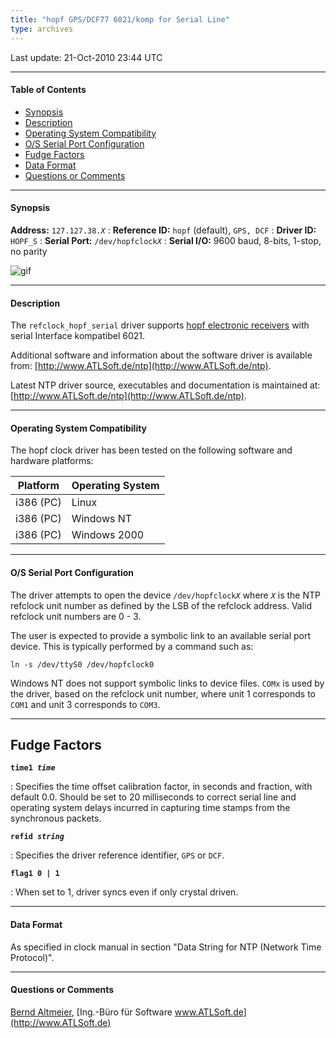 ```yaml
---
title: "hopf GPS/DCF77 6021/komp for Serial Line"
type: archives
---
```


Last update: 21-Oct-2010 23:44 UTC

* * *

#### Table of Contents

*   [Synopsis](/archives/drivers/driver38/#synopsis)
*   [Description](/archives/drivers/driver38/#description)
*   [Operating System Compatibility](/archives/drivers/driver38/#operating-system-compatibility)
*   [O/S Serial Port Configuration](/archives/drivers/driver38/#os-serial-port-configuration)
*   [Fudge Factors](/archives/drivers/driver38/#fudge-factors)
*   [Data Format](/archives/drivers/driver38/#data-format)
*   [Questions or Comments](/archives/drivers/driver38/#questions-or-comments)

* * *

#### Synopsis

**Address:**  <code>127.127.38._X_</code>
: **Reference ID:** `hopf` (default), `GPS, DCF`
: **Driver ID:** `HOPF_S`
: **Serial Port:**  <code>/dev/hopfclock*X*</code>
: **Serial I/O:** 9600 baud, 8-bits, 1-stop, no parity

![gif](/archives/pic/fg6021.gif)

* * *

#### Description

The `refclock_hopf_serial` driver supports [hopf electronic receivers](http://www.hopf.com) with serial Interface kompatibel 6021.

Additional software and information about the software driver is available from: [http://www.ATLSoft.de/ntp](http://www.ATLSoft.de/ntp).

Latest NTP driver source, executables and documentation is maintained at: [http://www.ATLSoft.de/ntp](http://www.ATLSoft.de/ntp).

* * *

#### Operating System Compatibility

The hopf clock driver has been tested on the following software and hardware platforms:

| Platform | Operating System |
| ----- | ----- |
| i386 (PC) | Linux |
| i386 (PC) | Windows NT |
| i386 (PC) | Windows 2000 |

* * *

#### O/S Serial Port Configuration

The driver attempts to open the device <code>/dev/hopfclock*X*</code> where <code>_X_</code> is the NTP refclock unit number as defined by the LSB of the refclock address.  Valid refclock unit numbers are 0 - 3.

The user is expected to provide a symbolic link to an available serial port device.  This is typically performed by a command such as:

`ln -s /dev/ttyS0 /dev/hopfclock0`

Windows NT does not support symbolic links to device files. `COMx` is used by the driver, based on the refclock unit number, where unit 1 corresponds to `COM1` and unit 3 corresponds to `COM3`.

* * *

## Fudge Factors

<code>**time1 _time_**</code>

: Specifies the time offset calibration factor, in seconds and fraction, with default 0.0. Should be set to 20 milliseconds to correct serial line and operating system delays incurred in capturing time stamps from the synchronous packets.

<code>**refid _string_**</code>

: Specifies the driver reference identifier, `GPS` or `DCF`.

<code>**flag1 0 | 1**</code>

: When set to 1, driver syncs even if only crystal driven.

* * *

#### Data Format

As specified in clock manual in section "Data String for NTP (Network Time Protocol)".

* * *

#### Questions or Comments

[Bernd Altmeier](mailto:altmeier@atlsoft.de), [Ing.-Büro für Software www.ATLSoft.de](http://www.ATLSoft.de)
